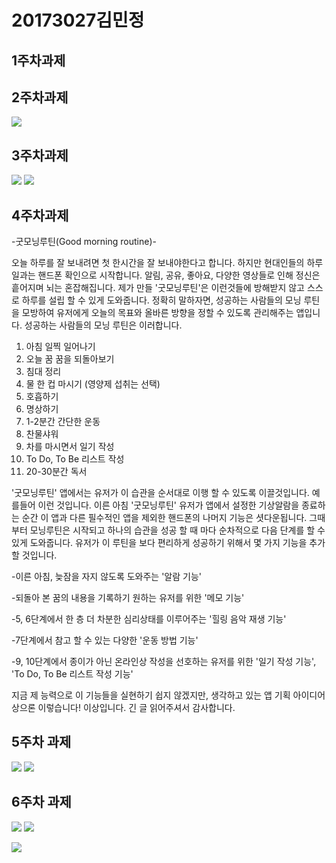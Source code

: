 # 20173027김민정

## 1주차과제

## 2주차과제

  <img width="" height="" src="./png/2주차과제_20173027김민정.JPG"></img>

## 3주차과제

<img width="" height="" src="./png/네이버.PNG"></img>
<img width="" height="" src="./png/전화.PNG"></img>

## 4주차과제

-굿모닝루틴(Good morning routine)-

오늘 하루를 잘 보내려면 첫 한시간을 잘 보내야한다고 합니다. 하지만 현대인들의 하루 일과는 핸드폰 확인으로 시작합니다. 알림, 공유, 좋아요, 다양한 영상들로 인해 정신은 흩어지며 뇌는 혼잡해집니다. 제가 만들 '굿모닝루틴'은 이런것들에 방해받지 않고 스스로 하루를 설립 할 수 있게 도와줍니다. 정확히 말하자면, 성공하는 사람들의 모닝 루틴을 모방하여 유저에게 오늘의 목표와 올바른 방향을 정할 수 있도록 관리해주는 앱입니다. 성공하는 사람들의 모닝 루틴은 이러합니다. 
1. 아침 일찍 일어나기
2. 오늘 꿈 꿈을 되돌아보기
3. 침대 정리
4. 물 한 컵 마시기 (영양제 섭취는 선택)
5. 호흡하기
6. 명상하기
7. 1-2분간 간단한 운동
8. 찬물샤워
9. 차를 마시면서 일기 작성
10. To Do, To Be 리스트 작성
11. 20-30분간 독서

'굿모닝루틴' 앱에서는 유저가 이 습관을 순서대로 이행 할 수 있도록 이끌것입니다. 예를들어 이런 것입니다.
이른 아침 '굿모닝루틴' 유저가 앱에서 설정한 기상알람을 종료하는 순간 이 앱과 다른 필수적인 앱을 제외한 핸드폰의 나머지 기능은 셧다운됩니다. 그때부터 모닝루틴은 시작되고 하나의 습관을 성공 할 때 마다 순차적으로 다음 단계를 할 수 있게 도와줍니다. 유저가 이 루틴을 보다 편리하게 성공하기 위해서 몇 가지 기능을 추가할 것입니다. 

-이른 아침, 늦잠을 자지 않도록 도와주는 '알람 기능'

-되돌아 본 꿈의 내용을 기록하기 원하는 유저를 위한 '메모 기능'

-5, 6단계에서 한 층 더 차분한 심리상태를 이루어주는 '힐링 음악 재생 기능'

-7단계에서 참고 할 수 있는 다양한 '운동 방법 기능' 

-9, 10단계에서 종이가 아닌 온라인상 작성을 선호하는 유저를 위한 '일기 작성 기능', 'To Do, To Be 리스트 작성 기능'

지금 제 능력으로 이 기능들을 실현하기 쉽지 않겠지만, 생각하고 있는 앱 기획 아이디어상으론 이렇습니다! 이상입니다. 긴 글 읽어주셔서 감사합니다.


## 5주차 과제
<img width="" height="" src="./png/이미지바꾸기첫번째.PNG"></img>
<img width="" height="" src="./png/이미지바꾸기두번째.PNG"></img>

## 6주차 과제
<img width="" height="" src="./png/이미지바꾸기.PNG"></img>
<img width="" height="" src="./png/이넓이.PNG"></img>

<img width="" height="" src="./png/높이.PNG"></img>
